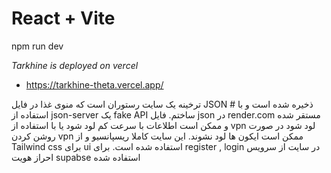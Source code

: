 # React + Vite
npm run dev

*Tarkhine is deployed on vercel*
- https://tarkhine-theta.vercel.app/

 ترخینه یک سایت رستوران است که منوی غذا در فایل JSON # ذخیره شده است و با استفاده از json-server یک fake API ساختم. فایل json در render.com مستقر شده و ممکن است اطلاعات با سرعت کم لود شود یا با استفاده از vpn لود شود در صورت روشن کردن vpn ممکن است ایکون ها لود نشوند.
 این سایت کاملا ریسپانسیو و از Tailwind css برای ui استفاده شده است. برای register , login در سایت از سرویس احراز هویت supabse استفاده شده
